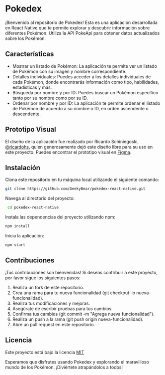 
# Pokedex

¡Bienvenido al repositorio de Pokedex! Esta es una aplicación desarrollada en React Native que te permite explorar y descubrir información sobre diferentes Pokémon. Utiliza la API PokeApi para obtener datos actualizados sobre los Pokémon.



## Características

* Mostrar un listado de Pokémon: La aplicación te permite ver un listado de Pokémon con su imagen y nombre correspondiente.
* Detalles individuales: Puedes acceder a los detalles individuales de cada Pokémon, donde encontrarás información como tipo, habilidades, estadísticas y más.
* Búsqueda por nombre y por ID: Puedes buscar un Pokémon específico tanto por su nombre como por su ID.
* Ordenar por nombre y por ID: La aplicación te permite ordenar el listado de Pokémon de acuerdo a su nombre o ID, en orden ascendente o descendente.


## Prototipo Visual
El diseño de la aplicación fue realizado por Ricardo Schiniegoski, [@ricardohs](https://www.figma.com/@ricardohs), quien generosamente dejó este diseño libre para su uso en este proyecto. Puedes encontrar el prototipo visual en [Figma](https://www.figma.com/community/file/979132880663340794/Pok%C3%A9dex).

## Instalación

Clona este repositorio en tu máquina local utilizando el siguiente comando:

```bash
git clone https://github.com/GeekyBear/pokedex-react-native.git
```

Navega al directorio del proyecto:
```bash  
 cd pokedex-react-native
```
    
Instala las dependencias del proyecto utilizando npm:   
```bash
npm install
```

Inicia la aplicación:
```bash
npm start
```


## Contribuciones

¡Tus contribuciones son bienvenidas! Si deseas contribuir a este proyecto, por favor sigue los siguientes pasos:

1. Realiza un fork de este repositorio.
2. Crea una rama para tu nueva funcionalidad (git checkout -b nueva-funcionalidad).
3. Realiza tus modificaciones y mejoras.
4. Asegúrate de escribir pruebas para tus cambios.
5. Confirma tus cambios (git commit -m "Agrega nueva funcionalidad").
6. Realiza un push a la rama (git push origin nueva-funcionalidad).
7. Abre un pull request en este repositorio.


## Licencia
Este proyecto está bajo la licencia 
[MIT](https://choosealicense.com/licenses/mit/)

Esperamos que disfrutes usando Pokedex y explorando el maravilloso mundo de los Pokémon. ¡Diviértete atrapándolos a todos!